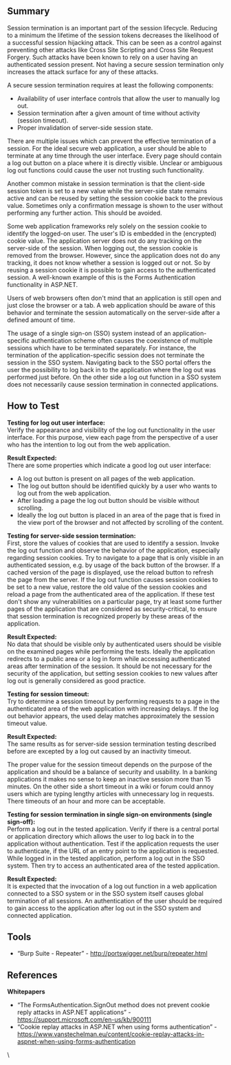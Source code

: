 Summary
-------

Session termination is an important part of the session lifecycle. Reducing to a minimum the lifetime of the session tokens decreases the likelihood of a successful session hijacking attack. This can be seen as a control against preventing other attacks like Cross Site Scripting and Cross Site Request Forgery. Such attacks have been known to rely on a user having an authenticated session present. Not having a secure session termination only increases the attack surface for any of these attacks.

A secure session termination requires at least the following components:

-   Availability of user interface controls that allow the user to manually log out.
-   Session termination after a given amount of time without activity (session timeout).
-   Proper invalidation of server-side session state.

There are multiple issues which can prevent the effective termination of a session. For the ideal secure web application, a user should be able to terminate at any time through the user interface. Every page should contain a log out button on a place where it is directly visible. Unclear or ambiguous log out functions could cause the user not trusting such functionality.

Another common mistake in session termination is that the client-side session token is set to a new value while the server-side state remains active and can be reused by setting the session cookie back to the previous value. Sometimes only a confirmation message is shown to the user without performing any further action. This should be avoided.

Some web application frameworks rely solely on the session cookie to identify the logged-on user. The user's ID is embedded in the (encrypted) cookie value. The application server does not do any tracking on the server-side of the session. When logging out, the session cookie is removed from the browser. However, since the application does not do any tracking, it does not know whether a session is logged out or not. So by reusing a session cookie it is possible to gain access to the authenticated session. A well-known example of this is the Forms Authentication functionality in ASP.NET.

Users of web browsers often don't mind that an application is still open and just close the browser or a tab. A web application should be aware of this behavior and terminate the session automatically on the server-side after a defined amount of time.

The usage of a single sign-on (SSO) system instead of an application-specific authentication scheme often causes the coexistence of multiple sessions which have to be terminated separately. For instance, the termination of the application-specific session does not terminate the session in the SSO system. Navigating back to the SSO portal offers the user the possibility to log back in to the application where the log out was performed just before. On the other side a log out function in a SSO system does not necessarily cause session termination in connected applications.

How to Test
-----------

**Testing for log out user interface:**\
Verify the appearance and visibility of the log out functionality in the user interface. For this purpose, view each page from the perspective of a user who has the intention to log out from the web application.

**Result Expected:**\
There are some properties which indicate a good log out user interface:

-   A log out button is present on all pages of the web application.
-   The log out button should be identified quickly by a user who wants to log out from the web application.
-   After loading a page the log out button should be visible without scrolling.
-   Ideally the log out button is placed in an area of the page that is fixed in the view port of the browser and not affected by scrolling of the content.

**Testing for server-side session termination:**\
First, store the values of cookies that are used to identify a session. Invoke the log out function and observe the behavior of the application, especially regarding session cookies. Try to navigate to a page that is only visible in an authenticated session, e.g. by usage of the back button of the browser. If a cached version of the page is displayed, use the reload button to refresh the page from the server. If the log out function causes session cookies to be set to a new value, restore the old value of the session cookies and reload a page from the authenticated area of the application. If these test don't show any vulnerabilities on a particular page, try at least some further pages of the application that are considered as security-critical, to ensure that session termination is recognized properly by these areas of the application.

**Result Expected:**\
No data that should be visible only by authenticated users should be visible on the examined pages while performing the tests. Ideally the application redirects to a public area or a log in form while accessing authenticated areas after termination of the session. It should be not necessary for the security of the application, but setting session cookies to new values after log out is generally considered as good practice.

**Testing for session timeout:**\
Try to determine a session timeout by performing requests to a page in the authenticated area of the web application with increasing delays. If the log out behavior appears, the used delay matches approximately the session timeout value.

**Result Expected:**\
The same results as for server-side session termination testing described before are excepted by a log out caused by an inactivity timeout.

The proper value for the session timeout depends on the purpose of the application and should be a balance of security and usability. In a banking applications it makes no sense to keep an inactive session more than 15 minutes. On the other side a short timeout in a wiki or forum could annoy users which are typing lengthy articles with unnecessary log in requests. There timeouts of an hour and more can be acceptable.

**Testing for session termination in single sign-on environments (single sign-off):**\
Perform a log out in the tested application. Verify if there is a central portal or application directory which allows the user to log back in to the application without authentication. Test if the application requests the user to authenticate, if the URL of an entry point to the application is requested. While logged in in the tested application, perform a log out in the SSO system. Then try to access an authenticated area of the tested application.

**Result Expected:**\
It is expected that the invocation of a log out function in a web application connected to a SSO system or in the SSO system itself causes global termination of all sessions. An authentication of the user should be required to gain access to the application after log out in the SSO system and connected application.

Tools
-----

-   “Burp Suite - Repeater” - <http://portswigger.net/burp/repeater.html>

References
----------

**Whitepapers**

-   “The FormsAuthentication.SignOut method does not prevent cookie reply attacks in ASP.NET applications” - <https://support.microsoft.com/en-us/kb/900111>
-   “Cookie replay attacks in ASP.NET when using forms authentication” - <https://www.vanstechelman.eu/content/cookie-replay-attacks-in-aspnet-when-using-forms-authentication>

\


